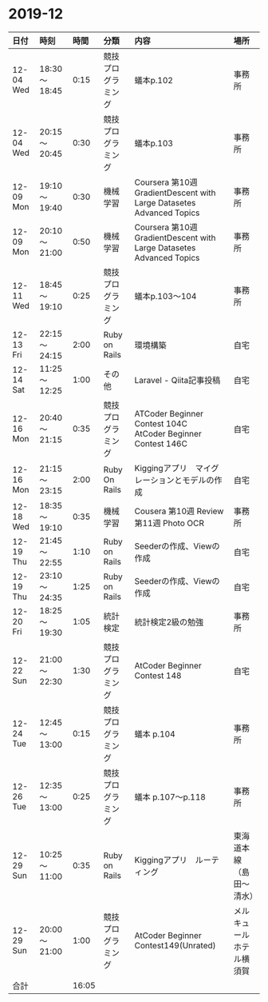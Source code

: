 # 2019-12
|日付|時刻|時間|分類|内容|場所|
|:--|:--|:--|:--|:--|:--|
|12-04 Wed|18:30～18:45|0:15|競技プログラミング|蟻本p.102|事務所|
|12-04 Wed|20:15～20:45|0:30|競技プログラミング|蟻本p.103|事務所|
|12-09 Mon|19:10～19:40|0:30|機械学習|Coursera 第10週 GradientDescent with Large Datasetes<br>Advanced Topics|事務所|
|12-09 Mon|20:10～21:00|0:50|機械学習|Coursera 第10週 GradientDescent with Large Datasetes<br>Advanced Topics|事務所|
|12-11 Wed|18:45～19:10|0:25|競技プログラミング|蟻本p.103～104|事務所|
|12-13 Fri|22:15～24:15|2:00|Ruby on Rails|環境構築|自宅|
|12-14 Sat|11:25～12:25|1:00|その他|Laravel - Qiita記事投稿|自宅|
|12-16 Mon|20:40～21:15|0:35|競技プログラミング|ATCoder Beginner Contest 104C <br> AtCoder Beginner Contest 146C|自宅|
|12-16 Mon|21:15～23:15|2:00|Ruby On Rails|Kiggingアプリ　マイグレーションとモデルの作成|自宅|
|12-18 Wed|18:35～19:10|0:35|機械学習|Cousera 第10週 Review<br>第11週 Photo OCR|事務所|
|12-19 Thu|21:45～22:55|1:10|Ruby on Rails|Seederの作成、Viewの作成|自宅|
|12-19 Thu|23:10～24:35|1:25|Ruby on Rails|Seederの作成、Viewの作成|自宅|
|12-20 Fri|18:25～19:30|1:05|統計検定|統計検定2級の勉強|事務所|
|12-22 Sun|21:00～22:30|1:30|競技プログラミング|AtCoder Beginner Contest 148|自宅|
|12-24 Tue|12:45～13:00|0:15|競技プログラミング|蟻本 p.104|事務所|
|12-26 Tue|12:35～13:00|0:25|競技プログラミング|蟻本 p.107～p.118|事務所|
|12-29 Sun|10:25～11:00|0:35|Ruby on Rails|Kiggingアプリ　ルーティング|東海道本線（島田～清水）|
|12-29 Sun|20:00～21:00|1:00|競技プログラミング|AtCoder Beginner Contest149(Unrated)|メルキュールホテル横須賀|
|合計     ||16:05|||||